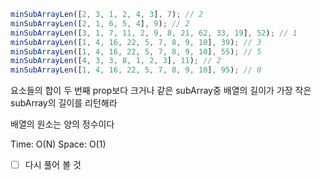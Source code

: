 ```js
minSubArrayLen([2, 3, 1, 2, 4, 3], 7); // 2
minSubArrayLen([2, 1, 6, 5, 4], 9); // 2
minSubArrayLen([3, 1, 7, 11, 2, 9, 8, 21, 62, 33, 19], 52); // 1
minSubArrayLen([1, 4, 16, 22, 5, 7, 8, 9, 10], 39); // 3
minSubArrayLen([1, 4, 16, 22, 5, 7, 8, 9, 10], 55); // 5
minSubArrayLen([4, 3, 3, 8, 1, 2, 3], 11); // 2
minSubArrayLen([1, 4, 16, 22, 5, 7, 8, 9, 10], 95); // 0
```

요소들의 합이 두 번째 prop보다 크거나 같은 subArray중 배열의 길이가 가장 작은 subArray의 길이를 리턴해라

배열의 원소는 양의 정수이다

Time: O(N)
Space: O(1)

- [ ] 다시 풀어 볼 것
